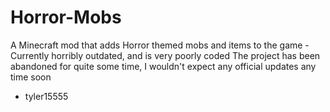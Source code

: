 Horror-Mobs
===========

A Minecraft mod that adds Horror themed mobs and items to the game - Currently horribly outdated, and is very poorly coded
The project has been abandoned for quite some time, I wouldn't expect any official updates any time soon
- tyler15555
